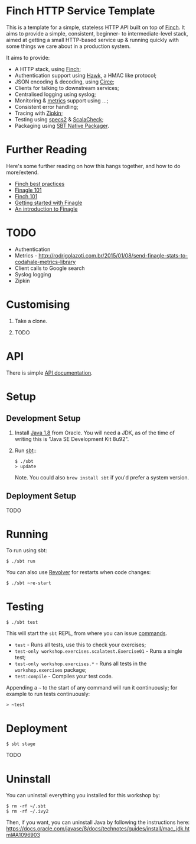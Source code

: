# Finch HTTP Service Template

This is a template for a simple, stateless HTTP API built on top of [Finch](https://github.com/finagle/finch). It
aims to provide a simple, consistent, beginner- to intermediate-level stack, aimed at getting a small HTTP-based
service up & running quickly with some things we care about in a production system.

It aims to provide:

* A HTTP stack, using [Finch](https://github.com/finagle/finch);
* Authentication support using [Hawk](https://github.com/hueniverse/hawk), a HMAC like protocol;
* JSON encoding & decoding, using [Circe](https://github.com/travisbrown/circe);
* Clients for talking to downstream services;
* Centralised logging using syslog;
* Monitoring & [metrics](https://twitter.github.io/finagle/guide/Metrics.html) support using ...;
* Consistent error handling;
* Tracing with [Zipkin](https://github.com/openzipkin/zipkin);
* Testing using [specs2](https://etorreborre.github.io/specs2/) & [ScalaCheck](https://www.scalacheck.org);
* Packaging using [SBT Native Packager](https://github.com/sbt/sbt-native-packager).

# Further Reading

Here's some further reading on how this hangs together, and how to do more/extend.

* [Finch best practices](https://github.com/finagle/finch/blob/master/docs/best-practices.md)
* [Finagle 101](http://vkostyukov.net/posts/finagle-101/)
* [Finch 101](http://vkostyukov.ru/slides/finch-101/)
* [Getting started with Finagle](http://andrew-jones.com/blog/getting-started-with-finagle/)
* [An introduction to Finagle](http://twitter.github.io/scala_school/finagle.html)

# TODO

* Authentication
* Metrics - http://rodrigolazoti.com.br/2015/01/08/send-finagle-stats-to-codahale-metrics-library
* Client calls to Google search
* Syslog logging
* Zipkin

# Customising

1. Take a clone.

1. TODO

# API

There is simple [API documentation](API.md).

# Setup

## Development Setup

1. Install [Java 1.8](http://www.oracle.com/technetwork/java/javase/downloads/jdk8-downloads-2133151.html) from Oracle. You will need a JDK, as of the time of writing this is "Java SE Development Kit 8u92".

1. Run [sbt](http://www.scala-sbt.org/release/docs/Getting-Started/Setup.html)::

    ```
    $ ./sbt
    > update
    ```

    Note. You could also `brew install sbt` if you'd prefer a system version.

## Deployment Setup

TODO

# Running

To run using sbt:

```
$ ./sbt run
```

You can also use [Revolver](https://github.com/spray/sbt-revolver) for restarts when code changes:

```
$ ./sbt ~re-start
```

# Testing

```
$ ./sbt test
```

This will start the `sbt` REPL, from where you can issue [commands](http://www.scala-sbt.org/0.13/docs/Running.html#Common+commands).

* `test` - Runs all tests, use this to check your exercises;
* `test-only workshop.exercises.scalatest.Exercise01` - Runs a single test;
* `test-only workshop.exercises.*` - Runs all tests in the `workshop.exercises` package;
* `test:compile` - Compiles your test code.

Appending a `~` to the start of any command will run it continuously; for example to run tests continuously:

```
> ~test
```

# Deployment

```
$ sbt stage
```

TODO

# Uninstall

You can uninstall everything you installed for this workshop by:

```
$ rm -rf ~/.sbt
$ rm -rf ~/.ivy2
```

Then, if you want, you can uninstall Java by following the instructions here: https://docs.oracle.com/javase/8/docs/technotes/guides/install/mac_jdk.html#A1096903
